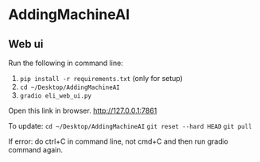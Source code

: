 # AddingMachineAI

## Web ui

Run the following in command line:
1. `pip install -r requirements.txt` (only for setup)
2. `cd ~/Desktop/AddingMachineAI`
3. `gradio eli_web_ui.py`

Open this link in browser.
http://127.0.0.1:7861

To update:
`cd ~/Desktop/AddingMachineAI`
`git reset --hard HEAD`
`git pull`

If error:
do ctrl+C in command line, not cmd+C
and then run gradio command again.